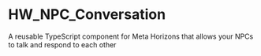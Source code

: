 # HW_NPC_Conversation
A reusable TypeScript component for Meta Horizons that allows your NPCs to talk and respond to each other
